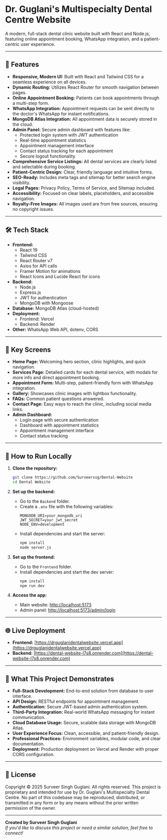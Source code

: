 # Dr. Guglani's Multispecialty Dental Centre Website

A modern, full-stack dental clinic website built with React and Node.js, featuring online appointment booking, WhatsApp integration, and a patient-centric user experience.

---

## 🚀 Features

- **Responsive, Modern UI:** Built with React and Tailwind CSS for a seamless experience on all devices.
- **Dynamic Routing:** Utilizes React Router for smooth navigation between pages.
- **Online Appointment Booking:** Patients can book appointments through a multi-step form.
- **WhatsApp Integration:** Appointment requests can be sent directly to the doctor's WhatsApp for instant notifications.
- **MongoDB Atlas Integration:** All appointment data is securely stored in the cloud.
- **Admin Panel:** Secure admin dashboard with features like:
  - Protected login system with JWT authentication
  - Real-time appointment statistics
  - Appointment management interface
  - Contact status tracking for each appointment
  - Secure logout functionality
- **Comprehensive Service Listings:** All dental services are clearly listed and selectable during booking.
- **Patient-Centric Design:** Clear, friendly language and intuitive forms.
- **SEO-Ready:** Includes meta tags and sitemap for better search engine visibility.
- **Legal Pages:** Privacy Policy, Terms of Service, and Sitemap included.
- **Accessibility:** Focused on clear labels, placeholders, and accessible navigation.
- **Royalty-Free Images:** All images used are from free sources, ensuring no copyright issues.

---

## 🛠️ Tech Stack

- **Frontend:** 
  - React 19
  - Tailwind CSS
  - React Router v7
  - Axios for API calls
  - Framer Motion for animations
  - React Icons and Lucide React for icons
- **Backend:** 
  - Node.js
  - Express.js
  - JWT for authentication
  - MongoDB with Mongoose
- **Database:** MongoDB Atlas (cloud-hosted)
- **Deployment:**
  - Frontend: Vercel
  - Backend: Render
- **Other:** WhatsApp Web API, dotenv, CORS

---

## 📸 Key Screens

- **Home Page:** Welcoming hero section, clinic highlights, and quick navigation.
- **Services Page:** Detailed cards for each dental service, with modals for more info and direct appointment booking.
- **Appointment Form:** Multi-step, patient-friendly form with WhatsApp integration.
- **Gallery:** Showcases clinic images with lightbox functionality.
- **FAQs:** Common patient questions answered.
- **Contact Page:** Easy ways to reach the clinic, including social media links.
- **Admin Dashboard:** 
  - Login page with secure authentication
  - Dashboard with appointment statistics
  - Appointment management interface
  - Contact status tracking

---

## 📝 How to Run Locally

1. **Clone the repository:**
   ```bash
   git clone https://github.com/Surveerssg/Dental-Website
   cd Dental Website
   ```

2. **Set up the backend:**
   - Go to the `Backend` folder.
   - Create a `.env` file with the following variables:
     ```
     MONGODB_URI=your_mongodb_uri
     JWT_SECRET=your_jwt_secret
     NODE_ENV=development
     ```
   - Install dependencies and start the server:
     ```bash
     npm install
     node server.js
     ```

3. **Set up the frontend:**
   - Go to the `Frontend` folder.
   - Install dependencies and start the dev server:
     ```bash
     npm install
     npm run dev
     ```

4. **Access the app:**  
   - Main website: [http://localhost:5173](http://localhost:5173)
   - Admin panel: [http://localhost:5173/admin/login](http://localhost:5173/admin/login)

---

## 🌐 Live Deployment

- **Frontend:** [https://drguglanidentalwebsite.vercel.app](https://drguglanidentalwebsite.vercel.app)
- **Backend:** [https://dental-website-l7s8.onrender.com](https://dental-website-l7s8.onrender.com)

---

## 🌟 What This Project Demonstrates

- **Full-Stack Development:** End-to-end solution from database to user interface.
- **API Design:** RESTful endpoints for appointment management.
- **Authentication:** Secure JWT-based admin authentication system.
- **Third-Party Integration:** Real-world WhatsApp messaging for instant communication.
- **Cloud Database Usage:** Secure, scalable data storage with MongoDB Atlas.
- **User Experience Focus:** Clean, accessible, and patient-friendly design.
- **Professional Practices:** Environment variables, modular code, and clear documentation.
- **Deployment:** Production deployment on Vercel and Render with proper CORS configuration.

---

## 📄 License

  Copyright © 2025 Surveer Singh Guglani. All rights reserved.
  This project is proprietary and intended for use by Dr. Guglani's Multispecialty Dental Centre. No part of this codebase may be reproduced, distributed, or transmitted in any form or by any means without the prior written permission of the owner.

---

**Created by Surveer Singh Guglani**  
_If you'd like to discuss this project or need a similar solution, feel free to connect!_ 